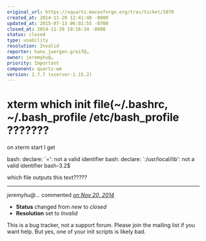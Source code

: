 ```yaml
---
original_url: https://xquartz.macosforge.org/trac/ticket/2070
created_at: 2014-11-20 12:41:48 -0800
updated_at: 2015-07-13 06:02:55 -0700
closed_at: 2014-11-20 19:16:34 -0800
status: closed
type: usability
resolution: Invalid
reporter: hans_juergen.greif@…
owner: jeremyhu@…
priority: Important
component: quartz-wm
version: 2.7.7 (xserver-1.15.2)
---
```


xterm which init file(~/.bashrc, ~/.bash\_profile /etc/bash\_profile ???????
============================================================================


on xterm start I get

bash: declare: \`=': not a valid identifier
bash: declare: \`:/usr/local/lib': not a valid identifier
bash-3.2$

which file outputs this text?????



---

*jeremyhu@…* commented *[on Nov 20, 2014](https://xquartz.macosforge.org/trac/ticket/2070#comment:1 "November 20, 2014 at 7:16 PM PST")*

-   **Status** changed from *new* to *closed*
-   **Resolution** set to *Invalid*

This is a bug tracker, not a support forum. Please join the mailing list if you want help. But yes, one of your init scripts is likely bad.



